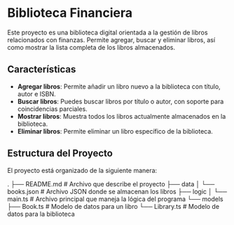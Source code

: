 # Biblioteca Financiera

Este proyecto es una biblioteca digital orientada a la gestión de libros relacionados con finanzas. Permite agregar, buscar y eliminar libros, así como mostrar la lista completa de los libros almacenados.

## Características

- **Agregar libros**: Permite añadir un libro nuevo a la biblioteca con título, autor e ISBN.
- **Buscar libros**: Puedes buscar libros por título o autor, con soporte para coincidencias parciales.
- **Mostrar libros**: Muestra todos los libros actualmente almacenados en la biblioteca.
- **Eliminar libros**: Permite eliminar un libro específico de la biblioteca.

## Estructura del Proyecto

El proyecto está organizado de la siguiente manera:

.
├── README.md                # Archivo que describe el proyecto
├── data
│   └── books.json           # Archivo JSON donde se almacenan los libros
├── logic
│   └── main.ts              # Archivo principal que maneja la lógica del programa
└── models
    ├── Book.ts              # Modelo de datos para un libro
    └── Library.ts           # Modelo de datos para la biblioteca
